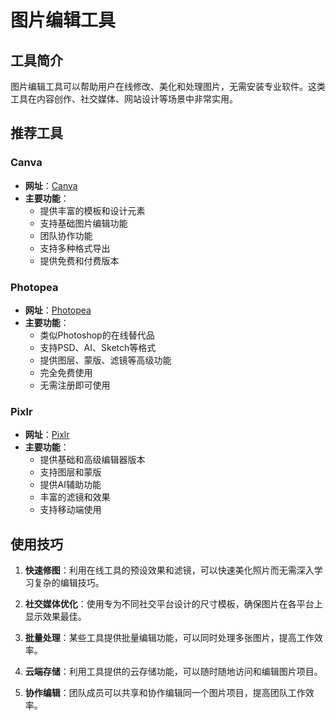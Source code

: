 # 图片编辑工具

## 工具简介

图片编辑工具可以帮助用户在线修改、美化和处理图片，无需安装专业软件。这类工具在内容创作、社交媒体、网站设计等场景中非常实用。

## 推荐工具

### Canva

- **网址**：[Canva](https://www.canva.com/)
- **主要功能**：
  - 提供丰富的模板和设计元素
  - 支持基础图片编辑功能
  - 团队协作功能
  - 支持多种格式导出
  - 提供免费和付费版本

### Photopea

- **网址**：[Photopea](https://www.photopea.com/)
- **主要功能**：
  - 类似Photoshop的在线替代品
  - 支持PSD、AI、Sketch等格式
  - 提供图层、蒙版、滤镜等高级功能
  - 完全免费使用
  - 无需注册即可使用

### Pixlr

- **网址**：[Pixlr](https://pixlr.com/)
- **主要功能**：
  - 提供基础和高级编辑器版本
  - 支持图层和蒙版
  - 提供AI辅助功能
  - 丰富的滤镜和效果
  - 支持移动端使用

## 使用技巧

1. **快速修图**：利用在线工具的预设效果和滤镜，可以快速美化照片而无需深入学习复杂的编辑技巧。

2. **社交媒体优化**：使用专为不同社交平台设计的尺寸模板，确保图片在各平台上显示效果最佳。

3. **批量处理**：某些工具提供批量编辑功能，可以同时处理多张图片，提高工作效率。

4. **云端存储**：利用工具提供的云存储功能，可以随时随地访问和编辑图片项目。

5. **协作编辑**：团队成员可以共享和协作编辑同一个图片项目，提高团队工作效率。